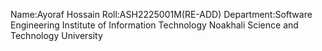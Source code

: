 Name:Ayoraf Hossain 
Roll:ASH2225001M(RE-ADD)
Department:Software Engineering
Institute of Information Technology
Noakhali Science and Technology University
